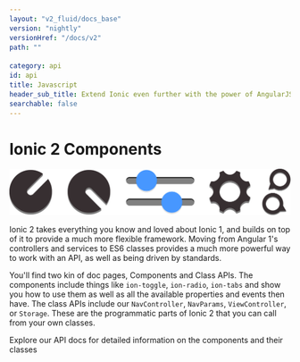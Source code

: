 ```yaml
---
layout: "v2_fluid/docs_base"
version: "nightly"
versionHref: "/docs/v2"
path: ""

category: api
id: api
title: Javascript
header_sub_title: Extend Ionic even further with the power of AngularJS
searchable: false
---
```


# Ionic 2 Components

<img class="section-header" src="/img/docs/api-intro-header.png" />


Ionic 2 takes everything you know and loved about Ionic 1, and builds on top of it to provide a much more flexible framework. Moving from Angular 1's controllers and services to ES6 classes provides a much more powerful way to work with an API, as well as being driven by standards.

You'll find two kin of doc pages, Components and Class APIs. The components include things like `ion-toggle`, `ion-radio`, `ion-tabs` and show you how to use them as well as all the available properties and events then have. The class APIs include our `NavController`, `NavParams`, `ViewController`, or `Storage`. These are the programmatic parts of Ionic 2 that you can call from your own classes.

Explore our API docs for detailed information on the components and their classes
